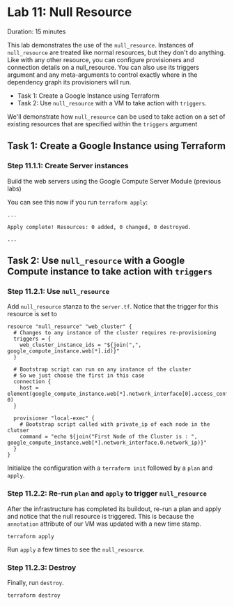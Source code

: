 # Lab 11: Null Resource

Duration: 15 minutes

This lab demonstrates the use of the `null_resource`. Instances of `null_resource` are treated like normal resources, but they don't do anything. Like with any other resource, you can configure provisioners and connection details on a null_resource. You can also use its triggers argument and any meta-arguments to control exactly where in the dependency graph its provisioners will run.

- Task 1: Create a Google Instance using Terraform
- Task 2: Use `null_resource` with a VM to take action with `triggers`.

We'll demonstrate how `null_resource` can be used to take action on a set of existing resources that are specified within the `triggers` argument


## Task 1: Create a Google Instance using Terraform
### Step 11.1.1: Create Server instances

Build the web servers using the Google Compute Server Module (previous labs)

You can see this now if you run `terraform apply`:

```text
...

Apply complete! Resources: 0 added, 0 changed, 0 destroyed.

...
```


## Task 2: Use `null_resource` with a Google Compute instance to take action with `triggers`
### Step 11.2.1: Use `null_resource`

Add `null_resource` stanza to the `server.tf`.  Notice that the trigger for this resource is set to 

```hcl
resource "null_resource" "web_cluster" {
  # Changes to any instance of the cluster requires re-provisioning
  triggers = {
    web_cluster_instance_ids = "${join(",", google_compute_instance.web[*].id)}"
  }

  # Bootstrap script can run on any instance of the cluster
  # So we just choose the first in this case
  connection {
    host = element(google_compute_instance.web[*].network_interface[0].access_config[0].nat_ip, 0)
  }

  provisioner "local-exec" {
    # Bootstrap script called with private_ip of each node in the clutser
    command = "echo ${join("First Node of the Cluster is : ", google_compute_instance.web[*].network_interface.0.network_ip)}"
  }
}
```
Initialize the configuration with a `terraform init` followed by a `plan` and `apply`.

### Step 11.2.2: Re-run `plan` and `apply` to trigger `null_resource`
After the infrastructure has completed its buildout, re-run a plan and apply and notice that the null resource is triggered.  This is because the `annotation` attribute of our VM was updated with a new time stamp.

```shell
terraform apply
```

Run `apply` a few times to see the `null_resource`.

### Step 11.2.3: Destroy
Finally, run `destroy`.

```shell
terraform destroy
```
